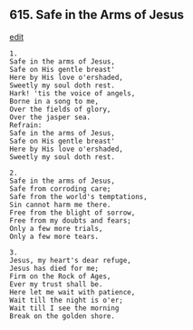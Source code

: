 
## 615.  Safe in the Arms of Jesus
[edit](https://docs.google.com/document/d/12TKtm%2DLKRKGdfK7pgqSWqC6vxLXpBf6O/edit?mode=html)




    1.
    Safe in the arms of Jesus, 
    Safe on His gentle breast' 
    Here by His love o'ershaded, 
    Sweetly my soul doth rest. 
    Hark! 'tis the voice of angels, 
    Borne in a song to me, 
    Over the fields of glory, 
    Over the jasper sea. 
    Refrain:
    Safe in the arms of Jesus, 
    Safe on His gentle breast' 
    Here by His love o'ershaded, 
    Sweetly my soul doth rest. 

    2.
    Safe in the arms of Jesus, 
    Safe from corroding care; 
    Safe from the world's temptations, 
    Sin cannot harm me there. 
    Free from the blight of sorrow, 
    Free from my doubts and fears; 
    Only a few more trials, 
    Only a few more tears. 

    3.
    Jesus, my heart's dear refuge, 
    Jesus has died for me; 
    Firm on the Rock of Ages, 
    Ever my trust shall be. 
    Here let me wait with patience, 
    Wait till the night is o'er; 
    Wait till I see the morning 
    Break on the golden shore.
